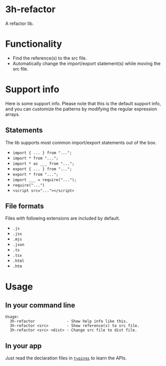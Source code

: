 # 3h-refactor

A refactor lib.

# Functionality

- Find the reference(s) to the src file.
- Automatically change the import/export statement(s) while moving the src file.

# Support info

Here is some support info. Please note that this is the default support info, and you can customize the patterns by modifying the regular expression arrays.

## Statements

The lib supports most common import/export statements out of the box.

- `import { ... } from "...";`
- `import * from "...";`
- `import * as ___ from "...";`
- `export { ... } from "...";`
- `export * from "...";`
- `import ___ = require("...");`
- `require("...")`
- `<script src="..."></script>`

## File formats

Files with following extensions are included by default.

- `.js`
- `.jsx`
- `.mjs`
- `.json`
- `.ts`
- `.tsx`
- `.html`
- `.htm`

# Usage

## In your command line

```
Usage:
  3h-refactor              - Show help info like this.
  3h-refactor <src>        - Show reference(s) to src file.
  3h-refactor <src> <dist> - Change src file to dist file.
```

## In your app

Just read the declaration files in [`typings`](typings) to learn the APIs.
